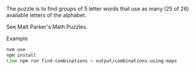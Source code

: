 The puzzle is to find groups of 5 letter words that use as many (25 of 26) available letters of the alphabet.

See Matt Parker's Math Puzzles.

Example

```bash
nvm use
npm install
time npm run find-combinations > output/combinations-using-maps
```
